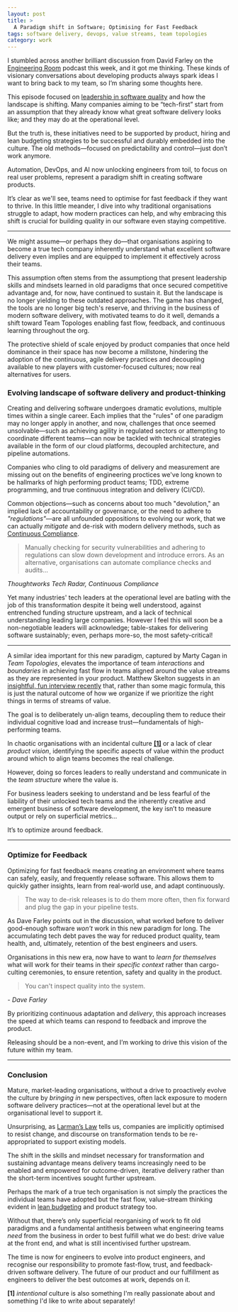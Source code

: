 ```yaml
---
layout: post
title: >
  A Paradigm shift in Software; Optimising for Fast Feedback
tags: software delivery, devops, value streams, team topologies
category: work
---
```


I stumbled across another brilliant discussion from David Farley on the [Engineering Room](https://open.spotify.com/show/5oAImDY5o4HzekRGNNw2r0?si=dd08ce71049441a0) podcast this week, and it got me thinking. These kinds of visionary conversations about developing products always spark ideas I want to bring back to my team, so I’m sharing some thoughts here.

This episode focused on [leadership in software quality](https://open.spotify.com/episode/6I5ctJ8fawwV7ncN71N4vh?si=15ec35ee19fe46e0) and how the landscape is shifting. Many companies aiming to be “tech-first” start from an assumption that they already know what great software delivery looks like; and they may do at the operational level.

But the truth is, these initiatives need to be supported by product, hiring and lean budgeting strategies to be successful and durably embedded into the culture. The old methods—focused on predictability and control—just don’t work anymore.

Automation, DevOps, and AI now unlocking engineers from toil, to focus on real user problems, represent a paradigm shift in creating software products.

It’s clear as we'll see, teams need to optimise for fast feedback if they want to thrive. In this little meander, I dive into why traditional organisations struggle to adapt, how modern practices can help, and why embracing this shift is crucial for building quality in our software even staying competitive.

---

We might assume—or perhaps they do—that organisations aspiring to become a true tech company inherently understand what excellent software delivery even implies and are equipped to implement it effectively across their teams.

This assumption often stems from the assumptiong that present leadership skills and mindsets learned in old paradigms that once secured competitive advantage and, for now, have continued to sustain it. But the landscape is no longer yielding to these outdated approaches. The game has changed, the tools are no longer big tech's reserve, and thriving in the business of modern software delivery, with motivated teams to do it well, demands a shift toward Team Topologes enabling fast flow, feedback, and continuous learning throughout the org.

The protective shield of scale enjoyed by product companies that once held dominance in their space has now become a millstone, hindering the adoption of the continuous, agile delivery practices and decoupling available to new players with customer-focused cultures; now real alternatives for users.

### Evolving landscape of software delivery and product-thinking

Creating and delivering software undergoes dramatic evolutions, multiple times within a single career. Each implies that the "rules" of one paradigm may no longer apply in another, and now, challenges that once seemed unsolvable—such as achieving agility in regulated sectors or attempting to coordinate different teams—can now be tackled with technical strategies available in the form of our cloud platforms, decoupled architecture, and pipeline automations.

Companies who cling to old paradigms of delivery and measurement are missing out on the benefits of engineering proctices we've long known to be hallmarks of high performing product teams; TDD, extreme programming, and true continuous integration and delivery (CI/CD).

Common objections—such as concerns about too much "devolution," an implied lack of accountability or governance, or the need to adhere to _"regulations"_—are all unfounded oppositions to evolving our work, that we can actually _mitigate_ and de-risk with modern delivery methods, such as [Continuous Compliance](https://www.thoughtworks.com/en-gb/radar/techniques/continuous-compliance).

<blockquote>  
Manually checking for security vulnerabilities and adhering to regulations can slow down development and introduce errors. As an alternative, organisations can automate compliance checks and audits...  
</blockquote>  
<cite>Thoughtworks Tech Radar, Continuous Compliance</cite>

Yet many industries' tech leaders at the operational level are batling with the job of this transformation despite it being well understood, against entrenched funding structure upstream, and a lack of technical understanding leading large companies. However I feel this will soon be a non-negotiable leaders will acknowledge; table-stakes for delivering software sustainably; even, perhaps more-so, the most safety-critical!

---

A similar idea important for this new paradigm, captured by Marty Cagan in _Team Topologies_, elevates the importance of team _interactions_ and _boundaries_ in achieving fast flow in teams aligned around the value streams as they are represented in your product. Matthew Skelton suggests in an [insightful, fun interview recently](https://se-radio.net/2024/12/se-radio-646-matthew-skelton-on-team-topologies/) that, rather than some magic formula, this is just the natural outcome of how we organize if we prioritize the right things in terms of streams of value.

The goal is to deliberately un-align teams, decoupling them to reduce their individual cognitive load and increase trust—fundamentals of high-performing teams.

In chaotic organisations with an incidental culture <strong><a href="#anchor-1">[1]</a></strong> or a lack of clear _product vision_, identifying the specific aspects of value within the product around which to align teams becomes the real challenge.

However, doing so forces leaders to really understand and communicate in the _team structure_ where the value is.

For business leaders seeking to understand and be less fearful of the liability of their unlocked tech teams and the inherently creative and emergent business of software development, the key isn’t to measure output or rely on superficial metrics...

It’s to optimize around feedback.

---

### Optimize for Feedback

Optimizing for fast feedback means creating an environment where teams can safely, easily, and frequently release software. This allows them to quickly gather insights, learn from real-world use, and adapt continuously.

<blockquote>  
The way to de-risk releases is to do them more often, then fix forward and plug the gap in your pipeline tests.  
</blockquote>

As Dave Farley points out in the discussion, what worked before to deliver good-enough software _won’t_ work in this new paradigm for long. The accumulating tech debt paves the way for reduced product quality, team health, and, ultimately, retention of the best engineers and users.

Organisations in this new era, now have to want to _learn for themselves_ what will work for their teams in their _specific context_ rather than cargo-culting ceremonies, to ensure retention, safety and quality in the product.

<blockquote>  
You can't inspect quality into the system.  
</blockquote>  
<cite>- Dave Farley</cite>

By prioritizing continuous adaptation and _delivery_, this approach increases the speed at which teams can respond to feedback and improve the product.

Releasing should be a non-event, and I’m working to drive this vision of the future within my team.

---

### Conclusion

Mature, market-leading organisations, without a drive to proactively evolve the culture by _bringing in_ new perspectives, often lack exposure to modern software delivery practices—not at the operational level but at the organisational level to support it.

Unsurprising, as [Larman’s Law](https://www.craiglarman.com/wiki/index.php?title=Larman%27s_Laws_of_organisational_Behavior) tells us, companies are implicitly optimised to resist change, and discourse on transformation tends to be re-appropriated to support existing models.

The shift in the skills and mindset necessary for transformation and sustaining advantage means delivery teams increasingly need to be enabled and empowered for outcome-driven, iterative delivery rather than the short-term incentives sought further upstream.

Perhaps the mark of a true tech organisation is not simply the practices the individual teams have adopted but the fast flow, value-stream thinking evident in [lean budgeting](https://www.planview.com/resources/articles/lean-budgeting-incremental-funding/#:~:text=managed%20more%20effectively.-,Rather%20than%20trying%20to%20fund%20individual%20projects%2C%20the%20Lean%20approach,maintaining%20cohesion%20across%20the%20portfolio.) and product strategy too.

Without that, there’s only superficial reorganising of work to fit old paradigms and a fundamental antithesis between what engineering teams _need_ from the business in order to best fulfill what we do best: drive value at the front end, and what is still incentivised further upstream.

The time is now for engineers to evolve into product engineers, and recognise our responsibility to promote fast-flow, trust, and feedback-driven software delivery. The future of our product and our fulfillment as engineers to deliver the best outcomes at work, depends on it.

<footer>
<aside id="anchor-1" class="post-footer">
<strong>[1]</strong> <em>intentional</em> culture is also something I'm really passionate about and something I'd like to write about separately!
</aside>
</footer>
